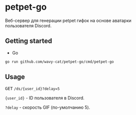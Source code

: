 # petpet-go

Веб-сервер для генерации petpet гифок на основе аватарки пользователя Discord.

## Getting started

* Go

```bash
go run github.com/wavy-cat/petpet-go/cmd/petpet-go
```

## Usage

<kbd>GET</kbd> `/ds/{user_id}?delay=5`

`{user_id}` - ID пользователя в Discord.

`?delay` - скорость GIF (по-умолчанию 5).